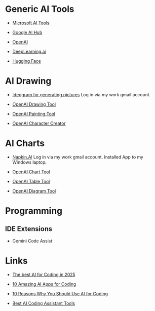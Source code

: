 Generic AI Tools
================

-   [Microsoft AI Tools](https://www.microsoft.com/en-us/ai/tools)

-   [Google AI Hub](https://www.google.com/aihub/)

-   [OpenAI](https://openai.com/)

-   [DeepLearning.ai](https://deeplearning.ai/)

-   [Hugging Face](https://huggingface.co/)

AI Drawing
==========

-   [Ideogram for generating pictures](https://ideogram.ai)
    Log in via my work gmail account.

-   [OpenAI Drawing Tool](https://www.openai.com/blog/introducing-openai-drawing-tool/)

-   [OpenAI Painting Tool](https://www.openai.com/blog/introducing-openai-painting-tool/)

-   [OpenAI Character Creator](https://www.openai.com/blog/introducing-openai-character-creator/)

AI Charts
=========

-   [Napkin.AI](https://napkin.ai/) Log in via my work gmail account.
    Installed App to my Windows laptop.

-   [OpenAI Chart Tool](https://www.openai.com/blog/introducing-openai-chart-tool/)

-   [OpenAI Table Tool](https://www.openai.com/blog/introducing-openai-table-tool/)

-   [OpenAI Diagram Tool](https://www.openai.com/blog/introducing-openai-diagram-tool/)

Programming
===========

IDE Extensions
--------------

-   Gemini Code Assist

Links
=====

-   [The best AI for Coding in 2025](https://www.zdnet.com/article/the-best-ai-for-coding-in-2025-including-two-new-top-picks-and-what-not-to-use/)

-   [10 Amazing AI Apps for Coding](https://www.techinsights.com/blog/10-amazing-ai-apps-for-coding-and-productivity-review/)

-   [10 Reasons Why You Should Use AI for Coding](https://www.techinsights.com/blog/10-reasons-why-you-should-use-ai-for-coding/)

-   [Best AI Coding Assistant Tools](https://www.qodo.ai/blog/best-ai-coding-assistant-tools/)
